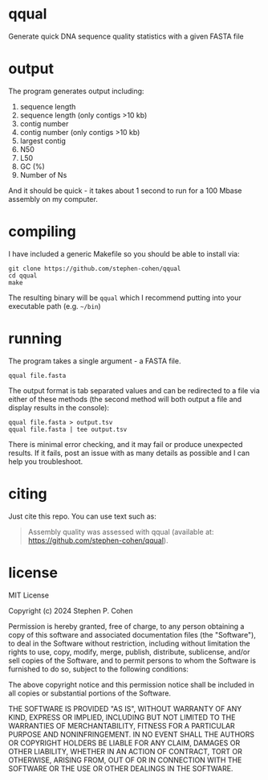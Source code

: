 # qqual
Generate quick DNA sequence quality statistics with a given FASTA file

# output
The program generates output including:

1. sequence length
2. sequence length (only contigs >10 kb)
3. contig number
4. contig number (only contigs >10 kb)
5. largest contig
6. N50
7. L50
8. GC (%)
9. Number of Ns

And it should be quick - it takes about 1 second to run for a 100 Mbase assembly on my computer.

# compiling
I have included a generic Makefile so you should be able to install via:

    git clone https://github.com/stephen-cohen/qqual
    cd qqual
    make

The resulting binary will be `qqual` which I recommend putting into your executable path (e.g. `~/bin`)

# running
The program takes a single argument - a FASTA file.

    qqual file.fasta

The output format is tab separated values and can be redirected to a file via either of these methods (the second method will both output a file and display results in the console):

    qqual file.fasta > output.tsv
    qqual file.fasta | tee output.tsv

There is minimal error checking, and it may fail or produce unexpected results. If it fails, post an issue with as many details as possible and I can help you troubleshoot. 

# citing
Just cite this repo. You can use text such as:

> Assembly quality was assessed with qqual (available at: https://github.com/stephen-cohen/qqual).

# license
MIT License

Copyright (c) 2024 Stephen P. Cohen

Permission is hereby granted, free of charge, to any person obtaining a copy
of this software and associated documentation files (the "Software"), to deal
in the Software without restriction, including without limitation the rights
to use, copy, modify, merge, publish, distribute, sublicense, and/or sell
copies of the Software, and to permit persons to whom the Software is
furnished to do so, subject to the following conditions:

The above copyright notice and this permission notice shall be included in all
copies or substantial portions of the Software.

THE SOFTWARE IS PROVIDED "AS IS", WITHOUT WARRANTY OF ANY KIND, EXPRESS OR
IMPLIED, INCLUDING BUT NOT LIMITED TO THE WARRANTIES OF MERCHANTABILITY,
FITNESS FOR A PARTICULAR PURPOSE AND NONINFRINGEMENT. IN NO EVENT SHALL THE
AUTHORS OR COPYRIGHT HOLDERS BE LIABLE FOR ANY CLAIM, DAMAGES OR OTHER
LIABILITY, WHETHER IN AN ACTION OF CONTRACT, TORT OR OTHERWISE, ARISING FROM,
OUT OF OR IN CONNECTION WITH THE SOFTWARE OR THE USE OR OTHER DEALINGS IN THE
SOFTWARE.
